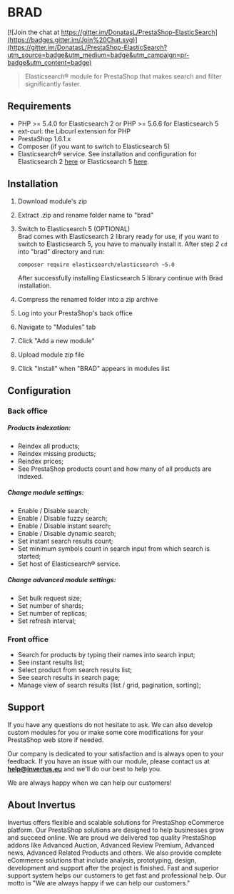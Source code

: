 # BRAD

[![Join the chat at https://gitter.im/DonatasL/PrestaShop-ElasticSearch](https://badges.gitter.im/Join%20Chat.svg)](https://gitter.im/DonatasL/PrestaShop-ElasticSearch?utm_source=badge&utm_medium=badge&utm_campaign=pr-badge&utm_content=badge)

> Elasticsearch® module for PrestaShop that makes search and filter significantly faster.

## Requirements

* PHP >= 5.4.0 for Elasticsearch 2 or PHP >= 5.6.6 for Elasticsearch 5
* ext-curl: the Libcurl extension for PHP
* PrestaShop 1.6.1.x
* Composer (if you want to switch to Elasticsearch 5)
* Elasticsearch® service. See installation and configuration for Elasticsearch 2
[here](https://www.elastic.co/guide/en/elasticsearch/reference/2.4/_installation.html) or Elasticsearch 5 [here](https://www.elastic.co/guide/en/elasticsearch/reference/5.0/_installation.html).

## Installation

1. Download module's zip
2. Extract .zip and rename folder name to "brad"
3. Switch to Elasticsearch 5 (OPTIONAL)  
    Brad comes with Elasticsearch 2 library ready for use, if you want to switch to Elasticsearch 5, you have to manually     install it. After step *2* `cd` into "brad" directory and run:
    
    ```
    composer require elasticsearch/elasticsearch ~5.0
    ```  
    
    After successfully installing Elasticsearch 5 library continue with Brad installation.
4. Compress the renamed folder into a zip archive
5. Log into your PrestaShop's back office
6. Navigate to "Modules" tab
7. Click "Add a new module"
8. Upload module zip file
9. Click "Install" when "BRAD" appears in modules list

## Configuration

### Back office

##### Products indexation:
* Reindex all products;
* Reindex missing products;
* Reindex prices;
* See PrestaShop products count and how many of all products are indexed.

##### Change module settings:
* Enable / Disable search;
* Enable / Disable fuzzy search;
* Enable / Disable instant search;
* Enable / Disable dynamic search;
* Set instant search results count;
* Set minimum symbols count in search input from which search is started;
* Set host of Elasticsearch® service.
    
##### Change advanced module settings:
* Set bulk request size;
* Set number of shards;
* Set number of replicas;
* Set refresh interval;
 
### Front office

* Search for products by typing their names into search input;
* See instant results list;
* Select product from search results list;
* See search results in search page;
* Manage view of search results (list / grid, pagination, sorting);

## Support
 
If you have any questions do not hesitate to ask. We can also develop custom modules for you or make some core modifications for your PrestaShop web store if needed.
 
Our company is dedicated to your satisfaction and is always open to your feedback. If you have an issue with our module, please contact us at **[help@invertus.eu](mailto:help@invertus.eu?subject=Color%20Picker%20in%20products%20list%20Simple%20support)** and we'll do our best to help you.
 
We are always happy when we can help our customers!

## About Invertus

Invertus offers flexible and scalable solutions for PrestaShop eCommerce platform. Our PrestaShop solutions are designed to help businesses grow and succeed online. We are proud we delivered top quality PrestaShop addons like Advanced Auction, Advanced Review Premium, Advanced news, Advanced Related Products and others. We also provide complete eCommerce solutions that include analysis, prototyping, design, development and support after the project is finished. Fast and superior support system helps our customers to get fast and professional help. Our motto is "We are always happy if we can help our customers."

